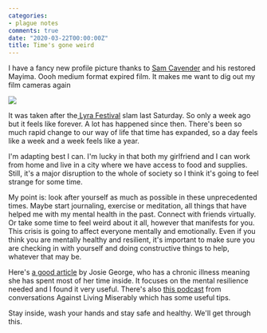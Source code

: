 ```yaml
---
categories:
- plague notes
comments: true
date: "2020-03-22T00:00:00Z"
title: Time's gone weird
---
```

  
I have a fancy new profile picture thanks to <a href="https://instagram.com/samsnapsalot">Sam Cavender</a> and his restored Mayima. Oooh medium format expired film. It makes me want to dig out my film cameras again  

<img src="/assets/images/site/me.jpg" class="responsive"><br>   

It was taken after the<a href="https://www.lyrafest.com/"> Lyra Festival</a> slam last Saturday. So only a week ago but it feels like forever. A lot has happened since then. There's been so much rapid change to our way of life that time has expanded, so a day feels like a week and a week feels like a year.  

I'm adapting best I can. I'm lucky in that both my girlfriend and I can work from home and live in a city where we have access to food and supplies. Still, it's a major disruption to the whole of society so I think it's going to feel strange for some time.  

My point is: look after yourself as much as possible in these unprecedented times. Maybe start journaling, exercise or meditation, all things that have helped me with my mental health in the past. Connect with friends virtually. Or take some time to feel weird about it all, however that manifests for you. This crisis is going to affect everyone mentally and emotionally. Even if you think you are mentally healthy and resilient, it's important to make sure you are checking in with yourself and doing constructive things to help, whatever that may be.  

Here's <a href="http://www.bimblings.co.uk/2020/03/15/inside-a-guide/">a good article</a> by Josie George, who has a chronic illness meaning she has spent most of her time inside. It focuses on the mental resilience needed and I found it very useful. There's also <a href="https://play.acast.com/s/livingmiserably/ad39d950-3e7a-434a-90f9a-a9d885b41bf9">this podcast</a> from conversations Against Living Miserably which has some useful tips.  

Stay inside, wash your hands and stay safe and healthy. We'll get through this.  
